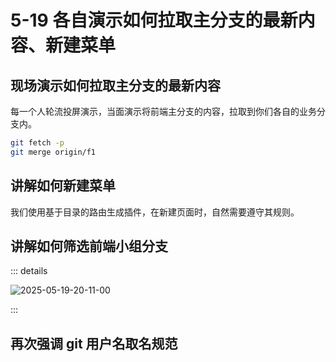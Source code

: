 # 5-19 各自演示如何拉取主分支的最新内容、新建菜单

## 现场演示如何拉取主分支的最新内容

每一个人轮流投屏演示，当面演示将前端主分支的内容，拉取到你们各自的业务分支内。

```bash
git fetch -p
git merge origin/f1
```

## 讲解如何新建菜单

我们使用基于目录的路由生成插件，在新建页面时，自然需要遵守其规则。

## 讲解如何筛选前端小组分支

::: details

![2025-05-19-20-11-00](https://s2.loli.net/2025/05/19/fvyqbL32O1cXNti.png)

:::

## 再次强调 git 用户名取名规范
